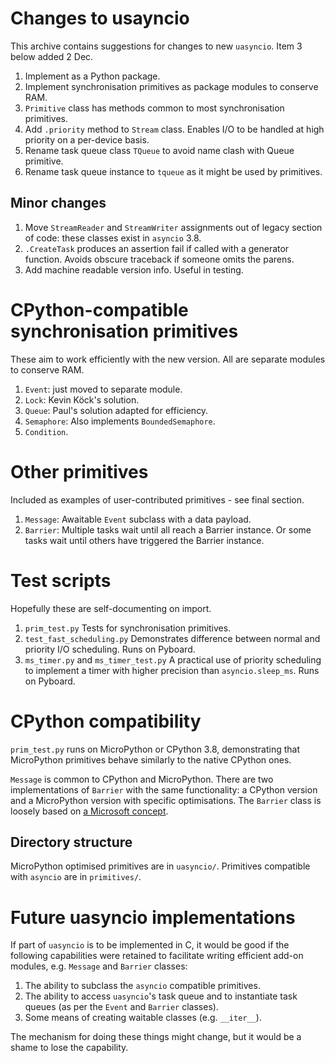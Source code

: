 # Changes to usayncio

This archive contains suggestions for changes to new `uasyncio`. Item 3 below
added 2 Dec.

 1. Implement as a Python package.
 2. Implement synchronisation primitives as package modules to conserve RAM.
 3. `Primitive` class has methods common to most synchronisation primitives.
 4. Add `.priority` method to `Stream` class. Enables I/O to be handled at high
 priority on a per-device basis.
 5. Rename task queue class `TQueue` to avoid name clash with Queue primitive.
 6. Rename task queue instance to `tqueue` as it might be used by primitives.

## Minor changes

 1. Move `StreamReader` and `StreamWriter` assignments out of legacy section of
 code: these classes exist in `asyncio` 3.8.
 2. `.CreateTask` produces an assertion fail if called with a generator function.
 Avoids obscure traceback if someone omits the parens.
 3. Add machine readable version info. Useful in testing.

# CPython-compatible synchronisation primitives

These aim to work efficiently with the new version. All are separate modules to
conserve RAM.

 1. `Event`: just moved to separate module.
 2. `Lock`: Kevin Köck's solution.
 3. `Queue`: Paul's solution adapted for efficiency.
 4. `Semaphore`: Also implements `BoundedSemaphore`.
 5. `Condition`.

# Other primitives

Included as examples of user-contributed primitives - see final section.

 1. `Message`: Awaitable `Event` subclass with a data payload.
 2. `Barrier`: Multiple tasks wait until all reach a Barrier instance. Or some
 tasks wait until others have triggered the Barrier instance.

# Test scripts

Hopefully these are self-documenting on import.

 1. `prim_test.py` Tests for synchronisation primitives.
 2. `test_fast_scheduling.py` Demonstrates difference between normal and priority
 I/O scheduling. Runs on Pyboard.
 3. `ms_timer.py` and `ms_timer_test.py` A practical use of priority scheduling to
 implement a timer with higher precision than `asyncio.sleep_ms`. Runs on Pyboard.

# CPython compatibility

`prim_test.py` runs on MicroPython or CPython 3.8, demonstrating that MicroPython
primitives behave similarly to the native CPython ones.

`Message` is common to CPython and MicroPython.
There are two implementations of `Barrier` with the same functionality: a CPython
version and a MicroPython version with specific optimisations. The `Barrier` class
is loosely based on
[a Microsoft concept](https://docs.microsoft.com/en-us/windows/win32/sync/synchronization-barriers).

## Directory structure

MicroPython optimised primitives are in `uasyncio/`. Primitives compatible with
`asyncio` are in `primitives/`.

# Future uasyncio implementations

If part of `uasyncio` is to be implemented in C, it would be good if the following
capabilities were retained to facilitate writing efficient add-on modules, e.g.
`Message` and `Barrier` classes:
 1. The ability to subclass the `asyncio` compatible primitives.
 2. The ability to access `uasyncio`'s task queue and to instantiate task queues
 (as per the `Event` and `Barrier` classes).
 3. Some means of creating waitable classes (e.g. `__iter__`).

The mechanism for doing these things might change, but it would be a shame to lose
the capability.
